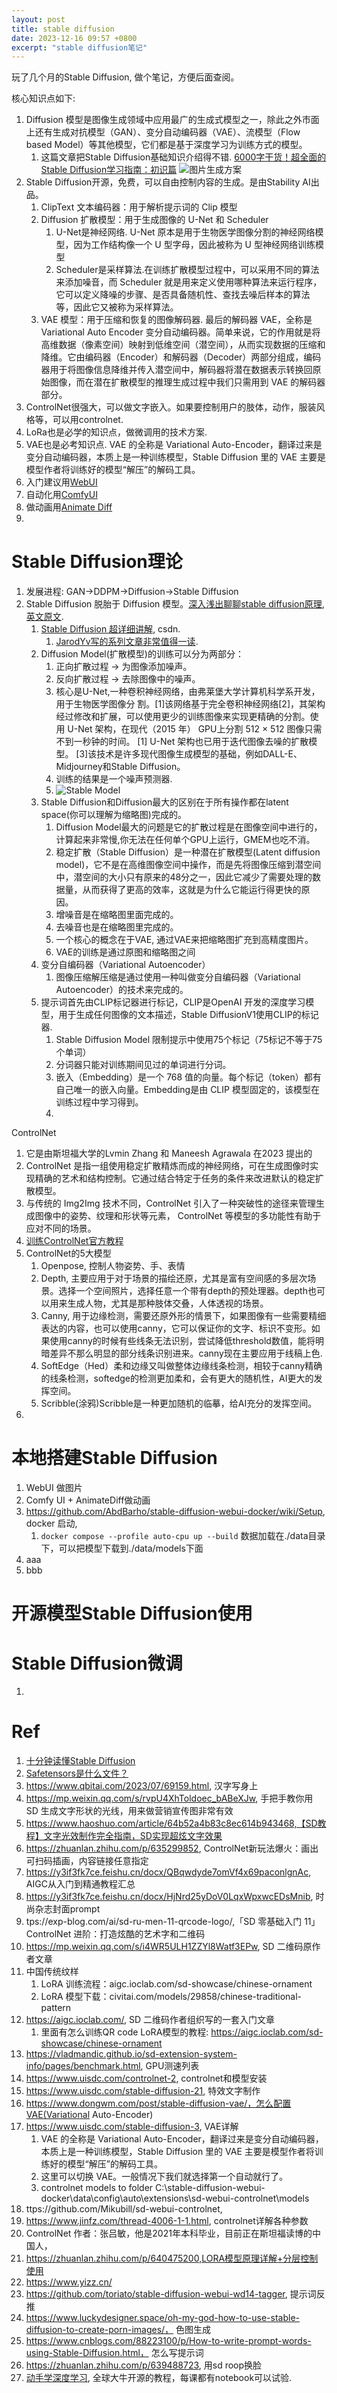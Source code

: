 ```yaml
---
layout: post
title: stable diffusion
date: 2023-12-16 09:57 +0800
excerpt: "stable diffusion笔记"
---
```

玩了几个月的Stable Diffusion, 做个笔记，方便后面查阅。

核心知识点如下:
1. Diffusion 模型是图像生成领域中应用最广的生成式模型之一，除此之外市面上还有生成对抗模型（GAN）、变分自动编码器（VAE）、流模型（Flow based Model）等其他模型，它们都是基于深度学习为训练方式的模型。
   1. 这篇文章把Stable Diffusion基础知识介绍得不错. [6000字干货！超全面的Stable Diffusion学习指南：初识篇](https://www.uisdc.com/stable-diffusion-guide)
       ![图片生成方案](../assets/img/stabledifussion/solutions.jpg)
2. Stable Diffusion开源，免费，可以自由控制内容的生成。是由Stability AI出品。
   1. ClipText 文本编码器：用于解析提示词的 Clip 模型
   2. Diffusion 扩散模型：用于生成图像的 U-Net 和 Scheduler
      1. U-Net是神经网络. U-Net 原本是用于生物医学图像分割的神经网络模型，因为工作结构像一个 U 型字母，因此被称为 U 型神经网络训练模型
      2. Scheduler是采样算法.在训练扩散模型过程中，可以采用不同的算法来添加噪音，而 Scheduler 就是用来定义使用哪种算法来运行程序，它可以定义降噪的步骤、是否具备随机性、查找去噪后样本的算法等，因此它又被称为采样算法。
   3. VAE 模型：用于压缩和恢复的图像解码器. 最后的解码器 VAE，全称是 Variational Auto Encoder 变分自动编码器。简单来说，它的作用就是将高维数据（像素空间）映射到低维空间（潜空间），从而实现数据的压缩和降维。它由编码器（Encoder）和解码器（Decoder）两部分组成，编码器用于将图像信息降维并传入潜空间中，解码器将潜在数据表示转换回原始图像，而在潜在扩散模型的推理生成过程中我们只需用到 VAE 的解码器部分。
3. ControlNet很强大，可以做文字嵌入。如果要控制用户的肢体，动作，服装风格等，可以用controlnet.
4. LoRa也是必学的知识点，做微调用的技术方案.
5. VAE也是必考知识点. VAE 的全称是 Variational Auto-Encoder，翻译过来是变分自动编码器，本质上是一种训练模型，Stable Diffusion 里的 VAE 主要是模型作者将训练好的模型“解压”的解码工具。
6. 入门建议用[WebUI](https://github.com/AUTOMATIC1111/stable-diffusion-webui)
7. 自动化用[ComfyUI](https://github.com/comfyanonymous/ComfyUI)
8. 做动画用[Animate Diff](https://github.com/guoyww/AnimateDiff)
9. 

# Stable Diffusion理论

1. 发展进程: GAN->DDPM->Diffusion->Stable Diffusion
2. Stable Diffusion 脱胎于 Diffusion 模型。[深入浅出聊聊stable diffusion原理](https://mp.weixin.qq.com/s/eguyls34PsQJjRAdVclHag), [英文原文](https://stable-diffusion-art.com/how-stable-diffusion-work/).
   1. [Stable Diffusion 超详细讲解](https://jarod.blog.csdn.net/article/details/131018599), csdn.
      1. [JarodYv写的系列文章非常值得一读](https://jarod.blog.csdn.net/?type=blog).
   2. Diffusion Model(扩散模型)的训练可以分为两部分：
      1. 正向扩散过程 → 为图像添加噪声。
      2. 反向扩散过程 → 去除图像中的噪声。
      3. 核心是U-Net,一种卷积神经网络，由弗莱堡大学计算机科学系开发，用于生物医学图像分  割。[1]该网络基于完全卷积神经网络[2]，其架构经过修改和扩展，可以使用更少的训练图像来实现更精确的分割。使用 U-Net 架构，在现代（2015 年） GPU上分割 512 × 512 图像只需不到一秒钟的时间。 [1] U-Net 架构也已用于迭代图像去噪的扩散模型。 [3]该技术是许多现代图像生成模型的基础，例如DALL-E、Midjourney和Stable Diffusion。
      4. 训练的结果是一个噪声预测器.
      5. ![Stable Model](../assets/img/stabledifussion/DiffusionModel.png)
   3. Stable Diffusion和Diffusion最大的区别在于所有操作都在latent space(你可以理解为缩略图)完成的。
      1. Diffusion Model最大的问题是它的扩散过程是在图像空间中进行的，计算起来非常慢,你无法在任何单个GPU上运行，GMEM也吃不消。
      2. 稳定扩散（Stable Diffusion）是一种潜在扩散模型(Latent diffusion model)，它不是在高维图像空间中操作，而是先将图像压缩到潜空间中，潜空间的大小只有原来的48分之一，因此它减少了需要处理的数据量，从而获得了更高的效率，这就是为什么它能运行得更快的原因。
      3. 增噪音是在缩略图里面完成的。
      4. 去噪音也是在缩略图里完成的。
      5. 一个核心的概念在于VAE, 通过VAE来把缩略图扩充到高精度图片。
      6. VAE的训练是通过原图和缩略图之间
   4. 变分自编码器（Variational Autoencoder）
      1. 图像压缩解压缩是通过使用一种叫做变分自编码器（Variational Autoencoder）的技术来完成的。
   5. 提示词首先由CLIP标记器进行标记，CLIP是OpenAI 开发的深度学习模型，用于生成任何图像的文本描述，Stable DiffusionV1使用CLIP的标记器.
      1. Stable Diffusion Model 限制提示中使用75个标记（75标记不等于75个单词）
      2. 分词器只能对训练期间见过的单词进行分词。
      3. 嵌入（Embedding）是一个 768 值的向量。每个标记（token）都有自己唯一的嵌入向量。Embedding是由 CLIP 模型固定的，该模型在训练过程中学习得到。
      4. 

 ControlNet
 1. 它是由斯坦福大学的Lvmin Zhang 和 Maneesh Agrawala 在2023 提出的
 2. ControlNet 是指一组使用稳定扩散精炼而成的神经网络，可在生成图像时实现精确的艺术和结构控制。它通过结合特定于任务的条件来改进默认的稳定扩散模型。
 3.  与传统的 Img2Img 技术不同，ControlNet 引入了一种突破性的途径来管理生成图像中的姿势、纹理和形状等元素， ControlNet 等模型的多功能性有助于应对不同的场景。
 4.  [训练ControlNet官方教程](https://github.com/lllyasviel/ControlNet/blob/main/docs/train.md)
 5.  ControlNet的5大模型
     1.  Openpose, 控制人物姿势、手、表情
     2.  Depth, 主要应用于对于场景的描绘还原，尤其是富有空间感的多层次场景。选择一个空间照片，选择任意一个带有depth的预处理器。depth也可以用来生成人物，尤其是那种肢体交叠，人体透视的场景。
     3.  Canny, 用于边缘检测，需要还原外形的情景下，如果图像有一些需要精细表达的内容，也可以使用canny，它可以保证你的文字、标识不变形。如果使用canny的时候有些线条无法识别，尝试降低threshold数值，能将明暗差异不那么明显的部分线条识别进来。canny现在主要应用于线稿上色.
     4.  SoftEdge（Hed）柔和边缘又叫做整体边缘线条检测，相较于canny精确的线条检测，softedge的检测更加柔和，会有更大的随机性，AI更大的发挥空间。
     5.  Scribble(涂鸦)Scribble是一种更加随机的临摹，给AI充分的发挥空间。
 6.  
# 本地搭建Stable Diffusion
1. WebUI 做图片
2. Comfy UI + AnimateDiff做动画
3. https://github.com/AbdBarho/stable-diffusion-webui-docker/wiki/Setup, docker 启动,
   1. `docker compose --profile auto-cpu up --build` 数据加载在./data目录下，可以把模型下载到./data/models下面
4. aaa
5. bbb



# 开源模型Stable Diffusion使用

# Stable Diffusion微调
1.  

# Ref
1. [十分钟读懂Stable Diffusion](https://zhuanlan.zhihu.com/p/600251419)
2. [Safetensors是什么文件？](https://www.stablediffusion-cn.com/sd/sd-use/3185.html)
3. https://www.qbitai.com/2023/07/69159.html, 汉字写身上
1. https://mp.weixin.qq.com/s/rvpU4XhToldoec_bABeXJw, 手把手教你用 SD 生成文字形状的光线，用来做营销宣传图非常有效
1. https://www.haoshuo.com/article/64b52a4b83c8ec614b943468,【SD教程】文字光效制作完全指南，SD实现超炫文字效果
2. https://zhuanlan.zhihu.com/p/635299852, ControlNet新玩法爆火：画出可扫码插画，内容链接任意指定 
3. https://y3if3fk7ce.feishu.cn/docx/QBqwdyde7omVf4x69paconlgnAc, AIGC从入门到精通教程汇总
1. https://y3if3fk7ce.feishu.cn/docx/HjNrd25yDoV0LqxWpxwcEDsMnib, 时尚杂志封面prompt
2. tps://exp-blog.com/ai/sd-ru-men-11-qrcode-logo/,「SD 零基础入门 11」ControlNet 进阶：打造炫酷的艺术字和二维码
1. https://mp.weixin.qq.com/s/i4WR5ULH1ZZYl8Watf3EPw, SD 二维码原作者文章
1.  中国传统纹样
    1. LoRA 训练流程：aigc.ioclab.com/sd-showcase/chinese-ornament 
    2. LoRA 模型下载：civitai.com/models/29858/chinese-traditional-pattern
 2. https://aigc.ioclab.com/, SD 二维码作者组织写的一套入门文章
    1. 里面有怎么训练QR code LoRA模型的教程: https://aigc.ioclab.com/sd-showcase/chinese-ornament
1. https://vladmandic.github.io/sd-extension-system-info/pages/benchmark.html, GPU测速列表
1. https://www.uisdc.com/controlnet-2, controlnet和模型安装
1. https://www.uisdc.com/stable-diffusion-21, 特效文字制作
1. https://www.dongwm.com/post/stable-diffusion-vae/，怎么配置VAE(Variational Auto-Encoder)
1. https://www.uisdc.com/stable-diffusion-3, VAE详解
   1. VAE 的全称是 Variational Auto-Encoder，翻译过来是变分自动编码器，本质上是一种训练模型，Stable Diffusion 里的 VAE 主要是模型作者将训练好的模型“解压”的解码工具。
   2. 这里可以切换 VAE。一般情况下我们就选择第一个自动就行了。
   3. controlnet models to folder C:\stable-diffusion-webui-docker\data\config\auto\extensions\sd-webui-controlnet\models
1. ttps://github.com/Mikubill/sd-webui-controlnet,
1. https://www.jinfz.com/thread-4006-1-1.html, controlnet详解各种参数
1. ControlNet 作者：张吕敏，他是2021年本科毕业，目前正在斯坦福读博的中国人，
1. https://zhuanlan.zhihu.com/p/640475200,LORA模型原理详解+分层控制使用
1. https://www.yizz.cn/
1. https://github.com/toriato/stable-diffusion-webui-wd14-tagger, 提示词反推
1. https://www.luckydesigner.space/oh-my-god-how-to-use-stable-diffusion-to-create-porn-images/， 色图生成
1. https://www.cnblogs.com/88223100/p/How-to-write-prompt-words-using-Stable-Diffusion.html， 怎么写提示词
1. https://zhuanlan.zhihu.com/p/639488723, 用sd roop换脸
2. [动手学深度学习](https://zh.d2l.ai/index.html), 全球大牛开源的教程，每课都有notebook可以试验.
